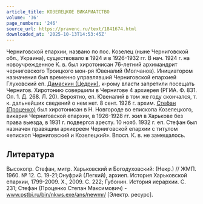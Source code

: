 ```yaml
---
article_title: КОЗЕЛЕЦКОЕ ВИКАРИАТСТВО
volume: '36'
page_numbers: '246'
source_url: https://pravenc.ru/text/1841674.html
downloaded_at: '2025-10-13T14:53:45Z'
---
```


Черниговской епархии, названо по пос. Козелец (ныне Черниговской обл., Украина), существовало в 1924 и в 1926-1932 гг. В нач. 1924 г. на новоучрежденное К. в. был хиротонисан 76-летний архимандрит черниговского Троицкого мон-ря Ювеналий (Молчанов). Инициатором назначения был временно управлявший Черниговской епархией Глуховский еп. [Дамаскин (Цедрик)](<https://pravenc.ru/text/Дамаскин (Цедрик).html>), к-рому власти запретили посещать Чернигов. Хиротонию совершили в Чернигове 4 архиерея (РГИА. Ф. 831. Оп. 1. Д. 268. Л. 20). Вероятно, еп. Ювеналий в том же году скончался, т. к. дальнейших сведений о нем нет. 8 сент. 1926 г. архим. [Стефан (Проценко)](<https://pravenc.ru/text/Стефан (Проценко).html>) был хиротонисан в Н. Новгороде во епископа Козелецкого, викария Черниговской епархии, в 1926-1928 гг. жил в Харькове без права выезда, в 1931 г. подвергся аресту. 10 нояб. 1932 г. еп. Стефан был назначен правящим архиереем Черниговской епархии с титулом «епископ Черниговский и Козелецкий». Впосл. К. в. не замещалось.

## Литература

Высокопр. Стефан, митр. Харьковский и Богодуховский: (Некр.) // ЖМП. 1960. № 12. С. 19-21;Онуфрий (Легкий), архиеп. История Харьковской епархии, 1799-2009. Х., 2009. С. 222; Губонин. История иерархии. С. 231; Стефан (Проценко Степан Максимович) - www.pstbi.ru/bin/nkws.exe/ans/newmr/ [Электр. ресурс].

